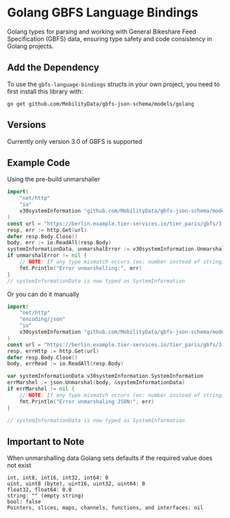# Golang GBFS Language Bindings

Golang types for parsing and working with General Bikeshare Feed Specification (GBFS) data, ensuring type safety and code consistency in Golang projects.

## Add the Dependency

To use the `gbfs-language-bindings` structs in your own project, you need to
first install this library with: 

```
go get github.com/MobilityData/gbfs-json-schema/models/golang 
```

## Versions
Currently only version 3.0 of GBFS is supported

## Example Code
Using the pre-build unmarshaller
```go
import(
    "net/http"
    "io"
    v30systemInformation "github.com/MobilityData/gbfs-json-schema/models/golang/v3.0/system_information"
)
const url = "https://berlin.example.tier-services.io/tier_paris/gbfs/3.0/system-information";
resp, err := http.Get(url)
defer resp.Body.Close()
body, err := io.ReadAll(resp.Body)
systemInformationData, unmarshalError := v30systemInformation.UnmarshalSystemInformation(body)
if unmarshalError != nil {
    // NOTE: If any type mismatch occurs (ex: number instead of string) it will show up as an error
    fmt.Println("Error unmarshelling:", err)
}
// systemInformationData is now typed as SystemInformation
```
Or you can do it manually
```go
import(
    "net/http"
    "encoding/json"
    "io"
    v30systemInformation "github.com/MobilityData/gbfs-json-schema/models/golang/v3.0/system_information"
)
const url = "https://berlin.example.tier-services.io/tier_paris/gbfs/3.0/system-information";
resp, errHttp := http.Get(url)
defer resp.Body.Close()
body, errRead := io.ReadAll(resp.Body)

var systemInformationData v30systemInformation.SystemInformation
errMarshel := json.Unmarshal(body, &systemInformationData)
if errMarshel != nil {
    // NOTE: If any type mismatch occurs (ex: number instead of string) it will show up as an error
    fmt.Println("Error unmarshaling JSON:", err)
}

// systemInformationData is now typed as SystemInformation
```

## Important to Note
When unmarshalling data Golang sets defaults if the required value does not exist
```
int, int8, int16, int32, int64: 0
uint, uint8 (byte), uint16, uint32, uint64: 0
float32, float64: 0.0
string: "" (empty string)
bool: false
Pointers, slices, maps, channels, functions, and interfaces: nil
```

